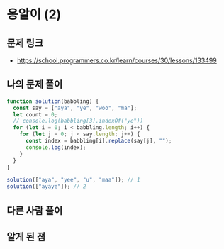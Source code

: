 # 옹알이 (2)

## 문제 링크

- https://school.programmers.co.kr/learn/courses/30/lessons/133499

## 나의 문제 풀이

```js
function solution(babbling) {
  const say = ["aya", "ye", "woo", "ma"];
  let count = 0;
  // console.log(babbling[3].indexOf("ye"))
  for (let i = 0; i < babbling.length; i++) {
    for (let j = 0; j < say.length; j++) {
      const index = babbling[i].replace(say[j], "");
      console.log(index);
    }
  }
}

solution(["aya", "yee", "u", "maa"]); // 1
solution(["ayaye"]); // 2
```

## 다른 사람 풀이

## 알게 된 점
